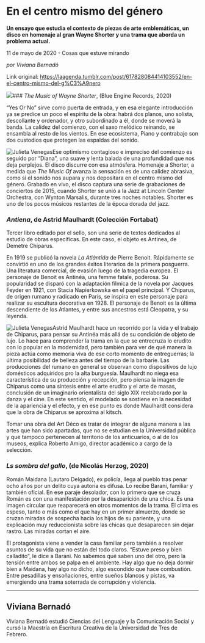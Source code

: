 # En el centro mismo del género

**Un ensayo que estudia el contexto de piezas de arte emblemáticas, un disco en homenaje al gran Wayne Shorter y una trama que aborda un problema actual.**

11 de mayo de 2020 - Cosas que estuve mirando

_por Viviana Bernadó_

Link original: https://laagenda.tumblr.com/post/617828084414103552/en-el-centro-mismo-del-g%C3%A9nero

![](https://64.media.tumblr.com/0bcbed48560cb60cebc649942cc67c52/3976d20d656a840a-11/s500x750/907affe440314ed47054a68baa357ccd5868eb25.jpg)### *The Music of Wayne Shorter*, (Blue Engine Records, 2020)



“Yes Or No” sirve como puerta de entrada, y en esa elegante introducción ya se predice un poco el espíritu de la obra: habrá dos planos, uno solista, descollante y ordenador, y otro subordinado a él, donde se moverá la banda. La calidez del comienzo, con el saxo melódico reinando, se ensambla al resto de los vientos. En ese ecosistema, Piano y contrabajo son dos custodios que protegen las espaldas del sonido. 

![Julieta Venegas](https://64.media.tumblr.com/7cbd926bdee223aa644a737509d800a1/3976d20d656a840a-8e/s250x400/1ac4e46f2a235ac7ce1ca10fc78145a321fc0da1.jpg)Ese optimismo contagioso e impreciso del comienzo es seguido por “Diana”, una suave y lenta balada de una profundidad que nos deja perplejos. El disco discurre con esa atmósfera. Homenaje a Shorter, a medida que *The Music Of* avanza la sensación es de una calidez abrasiva, como si el sonido nos aupara y nos depositara en el centro mismo del género. Grabado en vivo, el disco captura una serie de grabaciones de conciertos de 2015, cuando Shorter se unió a la Jazz at Lincoln Center Orchestra, con Wynton Marsalis, durante tres noches notables. Shorter es uno de los pocos músicos restantes de la época dorada del jazz. 

  


### *Antiena*, de Astrid Maulhardt (Colección Fortabat)

Tercer libro editado por el sello, son una serie de textos dedicados al estudio de obras específicas. En este caso, el objeto es Antinea, de Demetre Chiparus.

En 1919 se publicó la novela *La Atlántida* de Pierre Benoit. Rápidamente se convirtió en uno de los grandes éxitos literarios de la primera posguerra. Una literatura comercial, de evasión luego de la tragedia europea. El personaje de Benoit es Antinéa, una femme fatale, poderosa. Su popularidad se disparó con la adaptación fílmica de la novela por Jacques Feyder en 1921, con Stacia Napierkowska en el papel principal. Y Chiparus, de origen rumano y radicado en París, se inspira en este personaje para realizar su escultura decorativa en 1928. El personaje de Benoit es la última descendiente de los Atlantes, y entre sus ancestros está Cleopatra, y su leyenda.

![Julieta Venegas](https://64.media.tumblr.com/feebdc217870ccbfc8d9331660f356d8/3976d20d656a840a-23/s250x400/c3ae276508f981b63dc4cef82bce0daf1011e09f.jpg)Astrid Maulhardt hace un recorrido por la vida y el trabajo de Chiparus, para pensar su Antinéa más allá de su condición de objeto de lujo. Lo hace para comprender la trama en la que se entrecruza lo erudito con lo popular en la modernidad, pero también para ver de qué manera la pieza actúa como memoria viva de ese corto momento de entreguerras; la última posibilidad de belleza antes del tiempo de la barbarie. Las producciones del rumano en general se observan como dispositivos de lujo domésticos adquiridos pro la alta burguesía. Maulhardt no niega esa característica de su producción y recepción, pero piensa la imagen de Chiparus como una síntesis entre el arte erudito y el arte de masas, conclusión de un imaginario orientalista del siglo XIX reelaborado por la danza y el cine. En este sentido, el modelado se sostiene en la necesidad de la apariencia y el efecto, y en ese punto es donde Maulhardt considera que la obra de Chiparus se aproxima al kitsch.

Tomar una obra del  Art Déco es tratar de integrar de alguna manera a las artes que han sido apartadas, que no se estudian en la Universidad pública y que tampoco pertenecen al territorio de los anticuarios, o al de los museos, explica Roberto Amigo, director académico a cargo de la selección. 



### *Ls sombra del gallo*, (de Nicolás Herzog, 2020)

Román Maidana (Lautaro Delgado), ex policía, llega al pueblo tras penar ocho años por un delito cuya autoría es difusa. Lo recibe Barani, familiar y también oficial. En ese paraje desolador, con lo primero que se cruza Román es con una manifestación por la desaparición de una chica. Es una imagen circular que reaparecerá en otros momentos de la trama. El clima es espeso, tanto o más como el que hay en un primer almuerzo, donde se cruzan miradas de sospecha hacia los hijos de su pariente, y una explicación muy reduccionista sobre las chicas que desaparecen sin dejar rastro. Las miradas cortan el aire.  


El protagonista viene a vender la casa familiar pero también a resolver asuntos de su vida que no están del todo claros. “Estuve preso y bien calladito”, le dice a Barani. No sabemos qué saben uno del otro, pero la tensión entre ambos se palpa en el ambiente. Hay algo que no deja dormir bien a Maidana, hay algo no dicho, algo escondido que hace combustión.  Entre pesadillas y ensoñaciones, entre sueños blancos y pistas, va emergiendo una trama soterrada de corrupción y violencia.

  




---

Viviana Bernadó
---------------

 Viviana Bernadó estudió Ciencias del Lenguaje y la Comunicación Social y cursó la Maestría en Escritura Creativa de la Universidad de Tres de Febrero.

